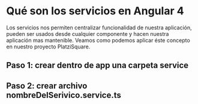 # Qué son los servicios en Angular 4

Los servicios nos permiten centralizar funcionalidad de nuestra aplicación, pueden ser usados desde cualquier componente y hacen nuestra aplicación mas mantenible.
Veamos como podemos aplicar éste concepto en nuestro proyecto PlatziSquare.


## Paso 1: crear dentro de app una carpeta service

## Paso 2: crear archivo nombreDelSerivico.service.ts 